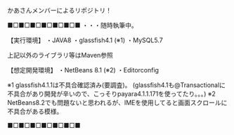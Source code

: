 かあさんメンバーによるリポジトリ！

■□■□■□■□■□■□■
・・・随時執筆中。

【実行環境】
・JAVA8
・glassfish4.1 (※1)
・MySQL5.7

上記以外のライブラリ等はMaven参照

【想定開発環境】
・NetBeans 8.1 (※2)
・Editorconfig

※1 glassfish4.1.1は不具合確認済み(要調査)。
 (glassfish4.1も@Transactionalに不具合があり開発が辛いので、こっそりpayara4.1.1.171を使ってたり。。。)
※2 NetBeans8.2でも問題ないと思われるが、IMEを使用してると画面スクロールに不具合がある模様。


■□■□■□■□■□■□■
